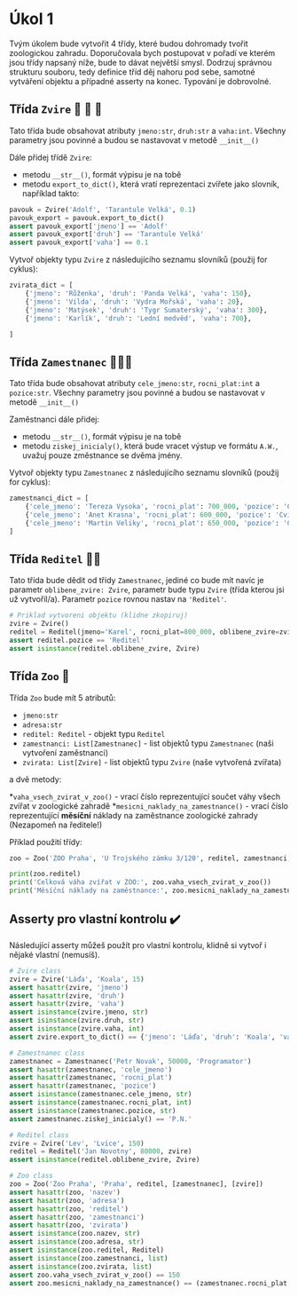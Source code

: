 # Úkol 1

Tvým úkolem bude vytvořit 4 třídy, které budou dohromady tvořit zoologickou zahradu. Doporučovala bych postupovat v pořadí ve kterém jsou třídy napsaný níže, bude to dávat největší smysl. Dodrzuj správnou strukturu souboru, tedy definice tříd děj nahoru pod sebe, samotné vytváření objektu a případné asserty na konec. Typování je dobrovolné.

## Třída `Zvire` 🦁 🐼 🐍

Tato třída bude obsahovat atributy `jmeno:str`, `druh:str` a `vaha:int`. Všechny parametry jsou povinné a budou se nastavovat v metodě `__init__()`

Dále přidej třídě `Zvire`:

* metodu `__str__()`, formát výpisu je na tobě
* metodu `export_to_dict()`, která vratí reprezentaci zvířete jako slovník, například takto:

```py
pavouk = Zvire('Adolf', 'Tarantule Velká', 0.1)
pavouk_export = pavouk.export_to_dict()
assert pavouk_export['jmeno'] == 'Adolf'
assert pavouk_export['druh'] == 'Tarantule Velká'
assert pavouk_export['vaha'] == 0.1
```

Vytvoř objekty typu `Zvire` z následujícího seznamu slovníků (použij for cyklus):

```py
zvirata_dict = [
    {'jmeno': 'Růženka', 'druh': 'Panda Velká', 'vaha': 150},
    {'jmeno': 'Vilda', 'druh': 'Vydra Mořská', 'vaha': 20},
    {'jmeno': 'Matýsek', 'druh': 'Tygr Sumaterský', 'vaha': 300},
    {'jmeno': 'Karlík', 'druh': 'Lední medvěd', 'vaha': 700},

]
```

## Třída `Zamestnanec` 🧑‍🤝‍🧑

Tato třída bude obsahovat atributy `cele_jmeno:str`, `rocni_plat:int` a `pozice:str`. Všechny parametry jsou povinné a budou se nastavovat v metodě `__init__()`

Zaměstnanci dále přidej:

* metodu `__str__()`, formát výpisu je na tobě
* metodu `ziskej_inicialy()`, která bude vracet výstup ve formátu `A.W.`, uvažuj pouze změstnance se dvěma jmény.

Vytvoř objekty typu `Zamestnanec` z následujícího seznamu slovníků (použij for cyklus):

```py
zamestnanci_dict = [
    {'cele_jmeno': 'Tereza Vysoka', 'rocni_plat': 700_000, 'pozice': 'Cvičitelka tygrů'},
    {'cele_jmeno': 'Anet Krasna', 'rocni_plat': 600_000, 'pozice': 'Cvičitelka vyder'},
    {'cele_jmeno': 'Martin Veliky', 'rocni_plat': 650_000, 'pozice': 'Cvičitel ledních medvědů'},
]
```

## Třída `Reditel` 🧑‍💼

Tato třída bude dědit od třídy `Zamestnanec`, jediné co bude mít navíc je parametr `oblibene_zvire: Zvire`, parametr bude typu `Zvire` (třída kterou jsi už vytvořil/a). Parametr `pozice` rovnou nastav na `'Reditel'`.

```py
# Priklad vytvoreni objektu (klidne zkopiruj)
zvire = Zvire()
reditel = Reditel(jmeno='Karel', rocni_plat=800_000, oblibene_zvire=zvire)
assert reditel.pozice == 'Reditel'
assert isinstance(reditel.oblibene_zvire, Zvire)
```

## Třída `Zoo` 🏡

Třída `Zoo` bude mít 5 atributů:

* `jmeno:str`
* `adresa:str`
* `reditel: Reditel` - objekt typu `Reditel`
* `zamestnanci: List[Zamestnanec]` - list objektů typu `Zamestnanec` (naši vytvoření zaměstnanci)
* `zvirata: List[Zvire]` - list objektů typu `Zvire` (naše vytvořená zvířata)

a dvě metody:

*`vaha_vsech_zvirat_v_zoo()` - vrací číslo reprezentující součet váhy všech zvířat v zoologické zahradě
*`mesicni_naklady_na_zamestnance()` - vrací číslo reprezentující **měsíční** náklady na zaměstnance zoologické zahrady (Nezapomeň na ředitele!)

Příklad použití třídy:

```py
zoo = Zoo('ZOO Praha', 'U Trojského zámku 3/120', reditel, zamestnanci, zvirata)

print(zoo.reditel)
print('Celková váha zvířat v ZOO:', zoo.vaha_vsech_zvirat_v_zoo())
print('Měsíční náklady na zaměstnance:', zoo.mesicni_naklady_na_zamestnance())
```

## Asserty pro vlastní kontrolu ✔️

Následující asserty můžeš použít pro vlastní kontrolu, klidně si vytvoř i nějaké vlastní (nemusíš).

```py
# Zvire class
zvire = Zvire('Láďa', 'Koala', 15)
assert hasattr(zvire, 'jmeno')
assert hasattr(zvire, 'druh')
assert hasattr(zvire, 'vaha')
assert isinstance(zvire.jmeno, str)
assert isinstance(zvire.druh, str)
assert isinstance(zvire.vaha, int)
assert zvire.export_to_dict() == {'jmeno': 'Láďa', 'druh': 'Koala', 'vaha': 15}

# Zamestnanec class
zamestnanec = Zamestnanec('Petr Novak', 50000, 'Programator')
assert hasattr(zamestnanec, 'cele_jmeno')
assert hasattr(zamestnanec, 'rocni_plat')
assert hasattr(zamestnanec, 'pozice')
assert isinstance(zamestnanec.cele_jmeno, str)
assert isinstance(zamestnanec.rocni_plat, int)
assert isinstance(zamestnanec.pozice, str)
assert zamestnanec.ziskej_inicialy() == 'P.N.'

# Reditel class
zvire = Zvire('Lev', 'Lvice', 150)
reditel = Reditel('Jan Novotny', 80000, zvire)
assert isinstance(reditel.oblibene_zvire, Zvire)

# Zoo class
zoo = Zoo('Zoo Praha', 'Praha', reditel, [zamestnanec], [zvire])
assert hasattr(zoo, 'nazev')
assert hasattr(zoo, 'adresa')
assert hasattr(zoo, 'reditel')
assert hasattr(zoo, 'zamestnanci')
assert hasattr(zoo, 'zvirata')
assert isinstance(zoo.nazev, str)
assert isinstance(zoo.adresa, str)
assert isinstance(zoo.reditel, Reditel)
assert isinstance(zoo.zamestnanci, list)
assert isinstance(zoo.zvirata, list)
assert zoo.vaha_vsech_zvirat_v_zoo() == 150
assert zoo.mesicni_naklady_na_zamestnance() == (zamestnanec.rocni_plat + reditel.rocni_plat) / 12
```
